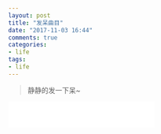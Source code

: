 ```yaml
---
layout: post
title: "发呆曲目"
date: "2017-11-03 16:44"
comments: true
categories:
- life
tags:
- life
---
```


> 静静的发一下呆~

<iframe frameborder="no" border="0" marginwidth="0" marginheight="0" width=298 height=52 src="//music.163.com/outchain/player?type=2&id=423104390&auto=1&height=32"></iframe>